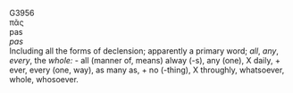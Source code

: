 G3956  
πᾶς  
pas  
*pas*  
Including all the forms of declension; apparently a primary word; *all*,
*any*, *every*, the *whole:* - all (manner of, means) alway (-s), any
(one), X daily, + ever, every (one, way), as many as, + no (-thing), X
throughly, whatsoever, whole, whosoever.  
